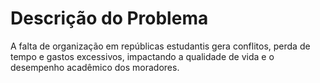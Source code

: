 # Descrição do Problema

A falta de organização em repúblicas estudantis gera conflitos, perda de tempo e gastos excessivos, impactando a qualidade de vida e o desempenho acadêmico dos moradores.
